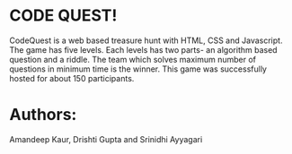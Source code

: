 # CODE QUEST!
CodeQuest is a web based treasure hunt with HTML, CSS and Javascript. The game has five levels. Each levels has two parts- an algorithm based question and a riddle. The team which solves maximum number of questions in minimum time is the winner. This game was successfully hosted for about 150 participants.
 
# Authors:
Amandeep Kaur, Drishti Gupta and Srinidhi Ayyagari
